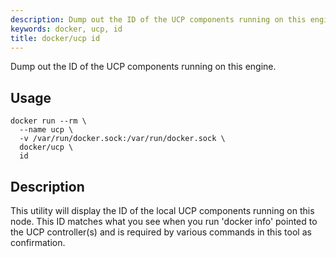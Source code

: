 ```yaml
---
description: Dump out the ID of the UCP components running on this engine.
keywords: docker, ucp, id
title: docker/ucp id
---
```


Dump out the ID of the UCP components running on this engine.

## Usage

```
docker run --rm \
  --name ucp \
  -v /var/run/docker.sock:/var/run/docker.sock \
  docker/ucp \
  id
```

## Description

This utility will display the ID of the local UCP components running
on this node. This ID matches what you see when you run 'docker info'
pointed to the UCP controller(s) and is required by various commands
in this tool as confirmation.